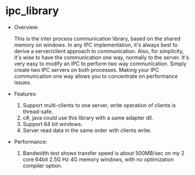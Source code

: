 ipc_library
===========

- Overview:

  This is the inter process communication library, based on the shared memory on windows.
  In any IPC implementation, it's always best to derive a server/client approach to communication. 
  Also, for simplicity, it's wise to have the communication one way, normally to the server. 
  It's very easy to modify an IPC to perform two way communication. Simply create two IPC servers on both processes. 
  Making your IPC communication one way allows you to concentrate on performance issues.
  
- Features:

  1. Support multi-clients to one server, write operation of clients is thread-safe.
  2. c#, java could use this library with a same adapter dll.
  3. Support 64 bit windows.
  4. Server read data in the same order with clients write.

- Performance:
  
  1. Bandwidth test shows transfer speed is about 500MB/sec on my 2 core 64bit 2.5G Hz 4G memory windows, with no optimization compiler option.
